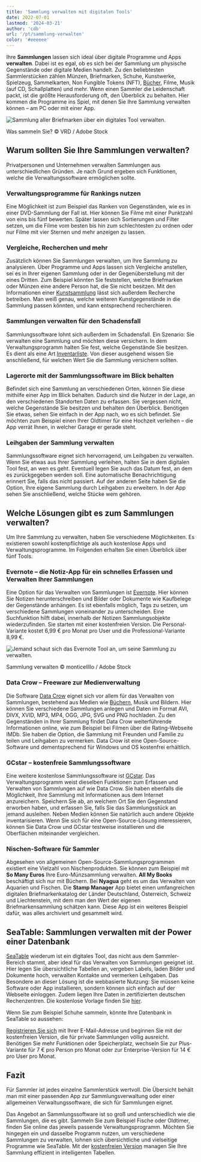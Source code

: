 ```yaml
---
title: 'Sammlung verwalten mit digitalen Tools'
date: 2022-07-01
lastmod: '2024-03-21'
author: 'cdb'
url: '/pt/sammlung-verwalten'
color: '#eeeeee'
---
```


Ihre **Sammlungen** lassen sich ideal über digitale Programme und Apps **verwalten**. Dabei ist es egal, ob es sich bei der Sammlung um physische Gegenstände oder digitale Medien handelt. Zu den beliebtesten Sammlerstücken zählen Münzen, Briefmarken, Schuhe, Kunstwerke, Spielzeug, Sammelkarten, Non Fungible Tokens (NFT), [Bücher](https://seatable.io/buecher-katalogisieren/), Filme, Musik (auf CD, Schallplatten) und mehr. Wenn einen Sammler die Leidenschaft packt, ist die größte Herausforderung oft, den Überblick zu behalten. Hier kommen die Programme ins Spiel, mit denen Sie Ihre Sammlung verwalten können – am PC oder mit einer App.

![Sammlung aller Briefmarken über ein digitales Tool verwalten.](https://seatable.io/wp-content/uploads/2022/07/Sammlung-verwalten_AdobeStock_21666861_bearbeitet.jpg)

Was sammeln Sie? © VRD / Adobe Stock

## Warum sollten Sie Ihre Sammlungen verwalten?

Privatpersonen und Unternehmen verwalten Sammlungen aus unterschiedlichen Gründen. Je nach Grund ergeben sich Funktionen, welche die Verwaltungssoftware ermöglichen sollte.

### Verwaltungsprogramme für Rankings nutzen

Eine Möglichkeit ist zum Beispiel das Ranken von Gegenständen, wie es in einer DVD-Sammlung der Fall ist. Hier können Sie Filme mit einer Punktzahl von eins bis fünf bewerten. Später lassen sich Sortierungen und Filter setzen, um die Filme vom besten bis hin zum schlechtesten zu ordnen oder nur Filme mit vier Sternen und mehr anzeigen zu lassen.

### Vergleiche, Recherchen und mehr

Zusätzlich können Sie Sammlungen verwalten, um Ihre Sammlung zu analysieren. Über Programme und Apps lassen sich Vergleiche anstellen, sei es in Ihrer eigenen Sammlung oder in der Gegenüberstellung mit der eines Dritten. Zum Beispiel könnten Sie feststellen, welche Briefmarken oder Münzen eine andere Person hat, die Sie nicht besitzen. Mit den Informationen einer [Kunstsammlung](https://seatable.io/ausstellungs-und-kunstmanagement-museum-galerie/) lässt sich außerdem Recherche betreiben. Man weiß genau, welche weiteren Kunstgegenstände in die Sammlung passen könnten, und kann entsprechend recherchieren.

### Sammlungen verwalten für den Schadensfall

Sammlungssoftware lohnt sich außerdem im Schadensfall. Ein Szenario: Sie verwalten eine Sammlung und möchten diese versichern. In dem Verwaltungsprogramm halten Sie fest, welche Gegenstände Sie besitzen. Es dient als eine Art [Inventarliste](https://seatable.io/inventarliste-vorlagen/). Von dieser ausgehend wissen Sie anschließend, für welchen Wert Sie die Sammlung versichern sollten.

### Lagerorte mit der Sammlungssoftware im Blick behalten

Befindet sich eine Sammlung an verschiedenen Orten, können Sie diese mithilfe einer App im Blick behalten. Dadurch sind die Nutzer in der Lage, an den verschiedenen Standorten Daten zu erfassen. Sie vergessen nicht, welche Gegenstände Sie besitzen und behalten den Überblick. Benötigen Sie etwas, sehen Sie einfach in der App nach, wo es sich befindet. Sie möchten zum Beispiel einen Ihrer Oldtimer für eine Hochzeit verleihen – die App verrät Ihnen, in welcher Garage er gerade steht.

### Leihgaben der Sammlung verwalten

Sammlungssoftware eignet sich hervorragend, um Leihgaben zu verwalten. Wenn Sie etwas aus Ihrer Sammlung verleihen, halten Sie in dem digitalen Tool fest, an wen es geht. Eventuell legen Sie auch das Datum fest, an dem es zurückgegeben werden soll. Eine automatische Benachrichtigung erinnert Sie, falls das nicht passiert. Auf der anderen Seite haben Sie die Option, Ihre eigene Sammlung durch Leihgaben zu erweitern. In der App sehen Sie anschließend, welche Stücke wem gehören.

## Welche Lösungen gibt es zum Sammlungen verwalten?

Um Ihre Sammlung zu verwalten, haben Sie verschiedene Möglichkeiten. Es existieren sowohl kostenpflichtige als auch kostenlose Apps und Verwaltungsprogramme. Im Folgenden erhalten Sie einen Überblick über fünf Tools.

### Evernote – die Notiz-App für ein schnelles Erfassen und Verwalten Ihrer Sammlungen

Eine Option für das Verwalten von Sammlungen ist [Evernote](https://evernote.com/intl/de). Hier können Sie Notizen herunterschreiben und Bilder oder Dokumente wie Kaufbelege der Gegenstände anhängen. Es ist ebenfalls möglich, Tags zu setzen, um verschiedene Sammlungen voneinander zu unterscheiden. Eine Suchfunktion hilft dabei, innerhalb der Notizen Sammlungsobjekte wiederzufinden. Sie starten mit einer kostenfreien Version. Die Personal-Variante kostet 6,99 € pro Monat pro User und die Professional-Variante 8,99 €.

![Jemand schaut sich das Evernote Tool an, um seine Sammlung zu verwalten.](https://seatable.io/wp-content/uploads/2022/06/Sammlung-verwalten_AdobeStock_391017788_bearbeitet-711x474.jpg)

Sammlung verwalten © monticellllo / Adobe Stock

### Data Crow – Freeware zur Medienverwaltung

Die Software [Data Crow](https://www.datacrow.net/) eignet sich vor allem für das Verwalten von Sammlungen, bestehend aus Medien wie [Büchern](https://seatable.io/buecher-katalogisieren/), Musik und Bildern. Hier können Sie verschiedene Sammlungen anlegen und Daten im Format AVI, DIVX, XVID, MP3, MP4, OGG, JPG, SVG und PNG hochladen. Zu den Gegenständen in Ihrer Sammlung findet Data Crow weiterführende Informationen online, wie zum Beispiel bei Filmen über die Rating-Webseite IMDb. Sie haben die Option, die Sammlung mit Freunden und Familie zu teilen und Leihgaben zu vermerken. Data Crow ist eine Open-Source-Software und dementsprechend für Windows und OS kostenfrei erhältlich.

### GCstar – kostenfreie Sammlungssoftware

Eine weitere kostenlose Sammlungssoftware ist [GCstar](http://www.gcstar.org/). Das Verwaltungsprogramm weist dieselben Funktionen zum Erfassen und Verwalten von Sammlungen auf wie Data Crow. Sie haben ebenfalls die Möglichkeit, Ihre Sammlung mit Informationen aus dem Internet anzureichern. Speichern Sie ab, an welchem Ort Sie den Gegenstand erworben haben, und erfassen Sie, falls Sie das Sammlungsstück an jemand ausleihen. Neben Medien können Sie natürlich auch andere Objekte inventarisieren. Wenn Sie sich für eine Open-Source-Lösung interessieren, können Sie Data Crow und GCstar testweise installieren und die Oberflächen miteinander vergleichen.

### Nischen-Software für Sammler

Abgesehen von allgemeinen Open-Source-Sammlungsprogrammen existiert eine Vielzahl von Nischenprodukten. Sie können zum Beispiel mit **So Many Euros** Ihre Euro-Münzsammlung verwalten. **All My Books** beschäftigt sich nur mit Büchern. Bei **Nyagua** geht es um das Verwalten von Aquarien und Fischen. Die **Stamp Manager** App bietet einen umfangreichen digitalen Briefmarkenkatalog der Länder Deutschland, Österreich, Schweiz und Liechtenstein, mit dem man den Wert der eigenen Briefmarkensammlung schätzen kann. Diese App ist ein weiteres Beispiel dafür, was alles archiviert und gesammelt wird.

## SeaTable: Sammlungen verwalten mit der Power einer Datenbank

[SeaTable](https://de.wikipedia.org/wiki/SeaTable) wiederum ist ein digitales Tool, das nicht aus dem Sammler-Bereich stammt, aber ideal für das Verwalten von Sammlungen geeignet ist. Hier legen Sie übersichtliche Tabellen an, vergeben Labels, laden Bilder und Dokumente hoch, verwalten Kontakte und vermerken Leihgaben. Das Besondere an dieser Lösung ist die webbasierte Nutzung: Sie müssen keine Software oder App installieren, sondern können sich einfach auf der Webseite einloggen. Zudem liegen Ihre Daten in zertifizierten deutschen Rechenzentren. Die kostenlose Vorlage finden Sie [hier](https://seatable.io/vorlage/ebrr3endt7q2zfahahzihq/).

Wenn Sie zum Beispiel Schuhe sammeln, könnte Ihre Datenbank in SeaTable so aussehen:

[Registrieren Sie sich](https://seatable.io/registrierung/) mit Ihrer E-Mail-Adresse und beginnen Sie mit der kostenfreien Version, die für private Sammlungen völlig ausreicht. Benötigen Sie mehr Funktionen oder Speicherplatz, wechseln Sie zur Plus-Variante für 7 € pro Person pro Monat oder zur Enterprise-Version für 14 € pro User pro Monat.

## Fazit

Für Sammler ist jedes einzelne Sammlerstück wertvoll. Die Übersicht behält man mit einer passenden App zur Sammlungsverwaltung oder einer allgemeinen Verwaltungssoftware, die sich für Sammlungen eignet.

Das Angebot an Sammlungssoftware ist so groß und unterschiedlich wie die Sammlungen, die es gibt. Sammeln Sie zum Beispiel Fische oder Oldtimer, finden Sie online das jeweils passende Verwaltungsprogramm. Möchten Sie hingegen ein und dasselbe Programm nutzen, um verschiedene Sammlungen zu verwalten, lohnen sich übersichtliche und vielseitige Programme wie SeaTable. Mit der [kostenfreien Version](https://seatable.io/registrierung/) managen Sie Ihre Sammlung effizient in intelligenten Tabellen.
